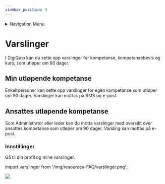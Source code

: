 ```yaml
---
sidebar_position: 9
---
```


<details className="markdown-navigation">
  <summary>Navigation Menu</summary>

- [intro](/docs/intro)
- [Juridisk](/docs/category/juridisk)
    - [Bruksvilkår (EULA)](/docs/legal/eula)
    - [Personvernerklæring](/docs/legal/privacy-policy)
    - [Generelle avtalevilkår](/docs/legal/terms)
    - [Avtale om Tjenestenivå (SLA)](/docs/legal/sla)
- [Hendig informasjon](/docs/category/hendig-informasjon)
    - [For utviklere](/docs/category/for-utviklere)
    - [Designguide](/docs/category/designguide)
- [Priser](/docs/category/priser)
    - [Prisliste og etiketter](/docs/prices/detailed-price-list)
- [Bruk av programvaren DigiQuip](/docs/category/bruk-av-programvaren-digiquip)
    - [Kom i gang med DigiQuip](/docs/resources/getting-started)
    - [Administrasjon av brukere](/docs/resources/user-management)
    - [Administrasjon av maskiner og utstyr](/docs/resources/equipment-management)
    - [Administrere egen og andres kompetanse](/docs/resources/competence-management)
    - [Sjekklister](/docs/resources/checklists)
    - [Daglig kontroll og vedlikehold](/docs/resources/Pre-use-maintenance)
    - [Sakkyndig kontroll](/docs/resources/inspections)
    - [QR-koder/NFC-tagger](/docs/resources/landingpage)
    - [Utstyrsspesifikk opplæring](/docs/resources/training)
    - [Varslinger](/docs/resources/notifications)
- [Teknisk dokumentasjon](/docs/category/teknisk-dokumentasjon)
    - [Registeret](/docs/category/registeret)
</details>

# Varslinger

I DigiQuip kan du sette opp varslinger for kompetanse, kompetansebevis og kurs, som utløper om 90 dager.

## Min utløpende kompetanse

Enkeltpersoner kan sette opp varslinger for egen kompetanse som utløper om 90 dager. Varslinger kan mottas på SMS og e-post.

## Ansattes utløpende kompetanse

Som Administrator eller leder kan du motta varslinger med oversikt over ansattes kompetanse som utløper om 90 dager. Varsling kan mottas på e-post.

### Innstillinger

Gå til din profil og mine varslinger.

import varslinger from '/img/resources-FAQ/varslinger.png';

<img src={varslinger} style={{width:800}} />
